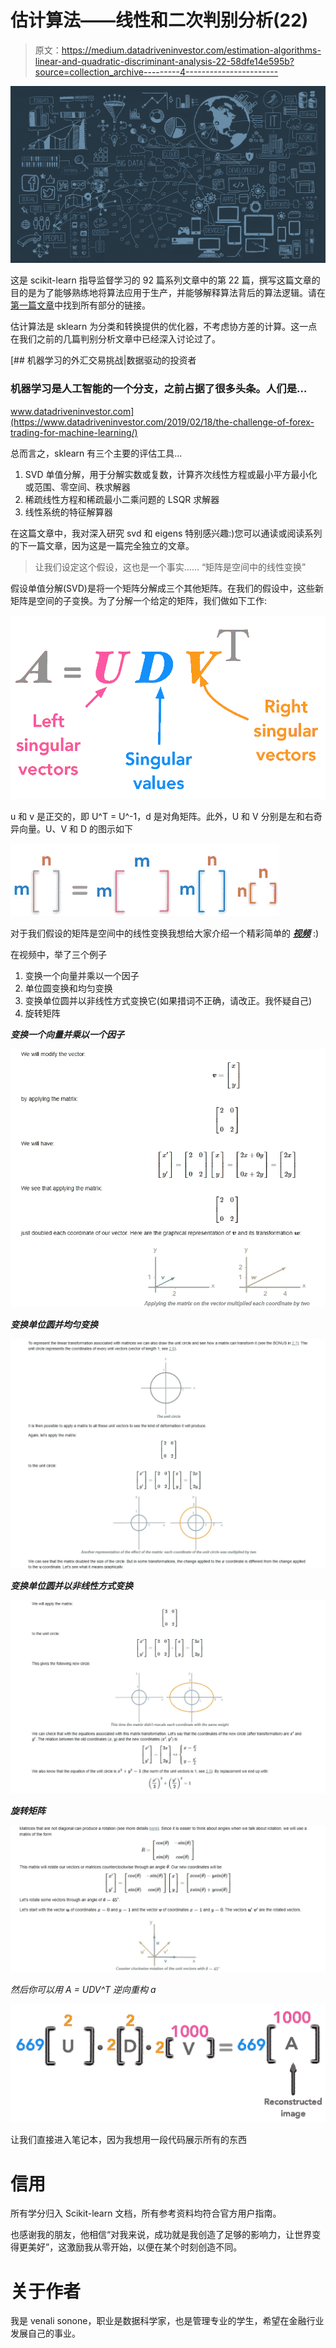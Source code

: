 # 估计算法——线性和二次判别分析(22)

> 原文：<https://medium.datadriveninvestor.com/estimation-algorithms-linear-and-quadratic-discriminant-analysis-22-58dfe14e595b?source=collection_archive---------4----------------------->

![](img/aae5d6a1960e7fb070e2905f5312d975.png)

这是 scikit-learn 指导监督学习的 92 篇系列文章中的第 22 篇，撰写这篇文章的目的是为了能够熟练地将算法应用于生产，并能够解释算法背后的算法逻辑。请在[第一篇文章](https://medium.com/@venali/conventional-guide-to-supervised-learning-with-scikit-learn-getting-started-1-f9abd3f0e6c8?source=post_page---------------------------)中找到所有部分的链接。

估计算法是 sklearn 为分类和转换提供的优化器，不考虑协方差的计算。这一点在我们之前的几篇判别分析文章中已经深入讨论过了。

[](https://www.datadriveninvestor.com/2019/02/18/the-challenge-of-forex-trading-for-machine-learning/) [## 机器学习的外汇交易挑战|数据驱动的投资者

### 机器学习是人工智能的一个分支，之前占据了很多头条。人们是…

www.datadriveninvestor.com](https://www.datadriveninvestor.com/2019/02/18/the-challenge-of-forex-trading-for-machine-learning/) 

总而言之，sklearn 有三个主要的评估工具…

1.  SVD 单值分解，用于分解实数或复数，计算齐次线性方程或最小平方最小化或范围、零空间、秩求解器
2.  稀疏线性方程和稀疏最小二乘问题的 LSQR 求解器
3.  线性系统的特征解算器

在这篇文章中，我对深入研究 svd 和 eigens 特别感兴趣:)您可以通读或阅读系列的下一篇文章，因为这是一篇完全独立的文章。

> 让我们设定这个假设，这也是一个事实……
> “矩阵是空间中的线性变换”

假设单值分解(SVD)是将一个矩阵分解成三个其他矩阵。在我们的假设中，这些新矩阵是空间的子变换。为了分解一个给定的矩阵，我们做如下工作:

![](img/949a24114cfb7e2f0e3c9a84910e6543.png)

u 和 v 是正交的，即 U^T = U^-1，d 是对角矩阵。此外，U 和 V 分别是左和右奇异向量。U、V 和 D 的图示如下

![](img/14e24d3229f8ce2261e8596f43a5eedd.png)

对于我们假设的矩阵是空间中的线性变换我想给大家介绍一个精彩简单的 [***视频***](https://www.youtube.com/watch?v=kJIUbtSowRg) :)

在视频中，举了三个例子

1.  变换一个向量并乘以一个因子
2.  单位圆变换和均匀变换
3.  变换单位圆并以非线性方式变换它(如果措词不正确，请改正。我怀疑自己)
4.  旋转矩阵

***变换一个向量并乘以一个因子***

![](img/da0ccb4e1ebb50f23cdd8c0aea5ecf90.png)

***变换单位圆并均匀变换***

![](img/ad52b45829379f04970103ebc027a7ec.png)

***变换单位圆并以非线性方式变换***

![](img/103aead08cafb203d25bba25713e4c13.png)

***旋转矩阵***

![](img/b330a837f48474b37152ceef6c118f9f.png)

*然后你可以用 A = UDV^T 逆向重构 a*

![](img/cc8a016cf727c6881c605c2ca62cb4cf.png)

让我们直接进入笔记本，因为我想用一段代码展示所有的东西

# 信用

所有学分归入 Scikit-learn 文档，所有参考资料均符合官方用户指南。

也感谢我的朋友，他相信“对我来说，成功就是我创造了足够的影响力，让世界变得更美好”，这激励我从零开始，以便在某个时刻创造不同。

# 关于作者

我是 venali sonone，职业是数据科学家，也是管理专业的学生，希望在金融行业发展自己的事业。